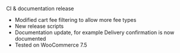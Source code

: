 CI & documentation release
* Modified cart fee filtering to allow more fee types
* New release scripts
* Documentation update, for example Delivery confirmation is now documented
* Tested on WooCommerce 7.5
